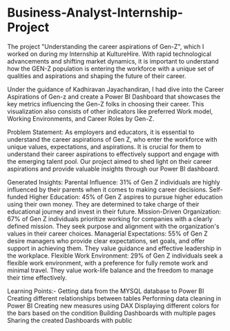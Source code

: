 # Business-Analyst-Internship-Project
The project "Understanding the career aspirations of Gen-Z", which I worked on during my Internship at KultureHire. With rapid technological advancements and shifting market dynamics, it is important to understand how the GEN-Z population is entering the workforce with a unique set of qualities and aspirations and shaping the future of their career.

Under the guidance of Kadhiravan Jayachandiran, I had dive into the Career Aspirations of Gen-z and create a Power BI Dashboard that showcases the key metrics influencing the Gen-Z folks in choosing their career. This visualization also consists of other indicators like preferred Work model, Working Environments, and Career Roles by Gen-Z.

Problem Statement:
As employers and educators, it is essential to understand the career aspirations of Gen Z, who enter the workforce with unique values, expectations, and aspirations. It is crucial for them to understand their career aspirations to effectively support and engage with the emerging talent pool. Our project aimed to shed light on their career aspirations and provide valuable insights through our Power BI dashboard.

Generated Insights:
Parental Influence: 31% of Gen Z individuals are highly influenced by their parents when it comes to making career decisions.
Self-funded Higher Education: 45% of Gen Z aspires to pursue higher education using their own money. They are determined to take charge of their educational journey and invest in their future.
Mission-Driven Organization: 67% of Gen Z individuals prioritize working for companies with a clearly defined mission. They seek purpose and alignment with the organization's values in their career choices.
Managerial Expectations: 55% of Gen Z desire managers who provide clear expectations, set goals, and offer support in achieving them. They value guidance and effective leadership in the workplace.
Flexible Work Environment: 29% of Gen Z individuals seek a flexible work environment, with a preference for fully remote work and minimal travel. They value work-life balance and the freedom to manage their time effectively.


Learning Points:-
 Getting data from the MYSQL database to Power BI
 Creating different relationships between tables
 Performing data cleaning in Power BI
 Creating new measures using DAX
 Displaying different colors for the bars based on the condition
 Building Dashboards with multiple pages
 Sharing the created Dashboards with public
